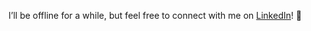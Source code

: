 I’ll be offline for a while, but feel free to connect with me on [LinkedIn](https://www.linkedin.com/in/yaowenxu)! 👋 

<!--
## Thinking, Coding, Writing, and Improving. ✨
- I’m currently working on Cache System and AI System.
- I’m presently using C/C++ and Python for projects.
- I like interesting things and exciting questions.

**yaowenxu/yaowenxu** is a ✨ _special_ ✨ repository because its `README.md` (this file) appears on your GitHub profile.
-->
